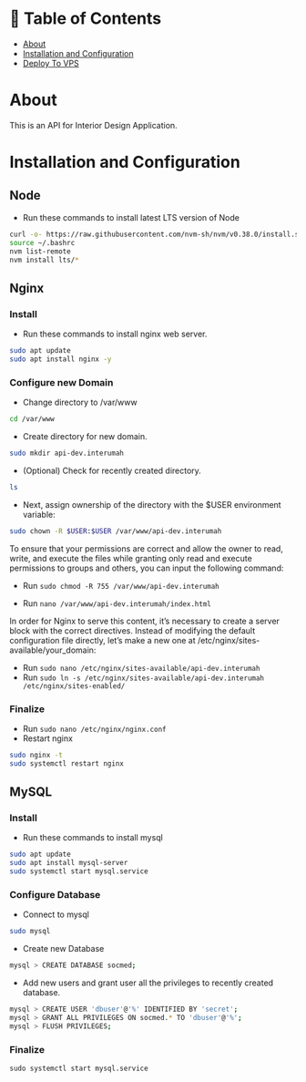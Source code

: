 <!-- Table of Contents -->
# :notebook_with_decorative_cover: Table of Contents

- [About](#about)
- [Installation and Configuration](#Installation-and-configuration)
- [Deploy To VPS](#deploy-to-vps)

# About
This is an API for Interior Design Application.

# Installation and Configuration
## Node
- Run these commands to install latest LTS version of Node
```bash
curl -o- https://raw.githubusercontent.com/nvm-sh/nvm/v0.38.0/install.sh | bash
source ~/.bashrc
nvm list-remote
nvm install lts/*
```

## Nginx
### Install
- Run these commands to install nginx web server.
```bash
sudo apt update
sudo apt install nginx -y
```

### Configure new Domain
- Change directory to /var/www
```bash
cd /var/www
````

- Create directory for new domain.
```bash
sudo mkdir api-dev.interumah
```

- (Optional) Check for recently created directory.
```bash
ls
```

- Next, assign ownership of the directory with the $USER environment variable:
```bash
sudo chown -R $USER:$USER /var/www/api-dev.interumah
```


To ensure that your permissions are correct and allow the owner to read, write, and execute the files while granting only read and execute permissions to groups and others, you can input the following command:
- Run `sudo chmod -R 755 /var/www/api-dev.interumah`

- Run `nano /var/www/api-dev.interumah/index.html`

In order for Nginx to serve this content, it’s necessary to create a server block with the correct directives. Instead of modifying the default configuration file directly, let’s make a new one at /etc/nginx/sites-available/your_domain:
- Run `sudo nano /etc/nginx/sites-available/api-dev.interumah`
- Run `sudo ln -s /etc/nginx/sites-available/api-dev.interumah /etc/nginx/sites-enabled/`

### Finalize
- Run `sudo nano /etc/nginx/nginx.conf`
- Restart nginx
```bash
sudo nginx -t
sudo systemctl restart nginx
```

## MySQL
### Install
- Run these commands to install mysql
```bash
sudo apt update
sudo apt install mysql-server
sudo systemctl start mysql.service
```

### Configure Database
- Connect to mysql
```bash
sudo mysql
```

- Create new Database
```bash
mysql > CREATE DATABASE socmed;
```

- Add new users and grant user all the privileges to recently created database.
```bash
mysql > CREATE USER 'dbuser'@'%' IDENTIFIED BY 'secret';
mysql > GRANT ALL PRIVILEGES ON socmed.* TO 'dbuser'@'%';
mysql > FLUSH PRIVILEGES;
```

### Finalize
`sudo systemctl start mysql.service`